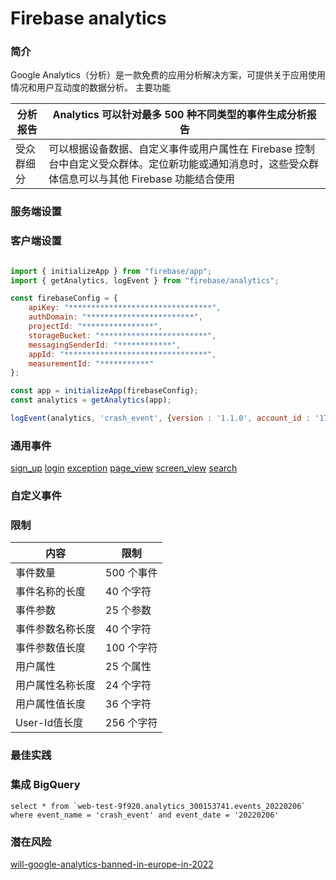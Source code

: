 # Firebase analytics

### 简介

Google Analytics（分析）是一款免费的应用分析解决方案，可提供关于应用使用情况和用户互动度的数据分析。
主要功能  

|分析报告|Analytics 可以针对最多 500 种不同类型的事件生成分析报告|
|----|----|
|受众群细分|可以根据设备数据、自定义事件或用户属性在 Firebase 控制台中自定义受众群体。定位新功能或通知消息时，这些受众群体信息可以与其他 Firebase 功能结合使用|

### 服务端设置



### 客户端设置

```js

import { initializeApp } from "firebase/app";
import { getAnalytics, logEvent } from "firebase/analytics";

const firebaseConfig = {
    apiKey: "********************************",
    authDomain: "************************",
    projectId: "****************",
    storageBucket: "************************",
    messagingSenderId: "************",
    appId: "********************************",
    measurementId: "***********"
};

const app = initializeApp(firebaseConfig);
const analytics = getAnalytics(app);

logEvent(analytics, 'crash_event', {version : '1.1.0', account_id : '178187273', user_agent : 'chrome', company : '1', route : 'express', env : 'test', });

```

### 通用事件

[sign_up](https://developers.google.com/gtagjs/reference/event#sign_up)
[login](https://developers.google.com/gtagjs/reference/event#login)
[exception](https://developers.google.com/gtagjs/reference/event#exception)
[page_view](https://developers.google.com/gtagjs/reference/event#page_view)
[screen_view](https://developers.google.com/gtagjs/reference/event#screen_view)
[search](https://developers.google.com/gtagjs/reference/event#search)

### 自定义事件

### 限制

|内容|限制|
|----|----|
|事件数量|500 个事件|
|事件名称的长度|40 个字符|
|事件参数|25 个参数|
|事件参数名称长度|40 个字符|
|事件参数值长度|100 个字符|
|用户属性|25 个属性|
|用户属性名称长度|24 个字符|
|用户属性值长度|36 个字符|
|User-Id值长度|256 个字符|

### 最佳实践

### 集成 BigQuery

```
select * from `web-test-9f920.analytics_300153741.events_20220206` where event_name = 'crash_event' and event_date = '20220206'
```

### 潜在风险

[will-google-analytics-banned-in-europe-in-2022](https://www.eseller365.com/will-google-analytics-banned-in-europe-in-2022/)